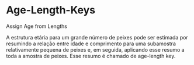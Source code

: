 # Age-Length-Keys

Assign Age from Lengths

A estrutura etária para um grande número de peixes pode ser estimada por
resumindo a relação entre idade e comprimento para uma subamostra relativamente pequena de peixes e, em seguida, aplicando esse resumo a toda a amostra de peixes. Esse resumo é chamado de age-length key.
